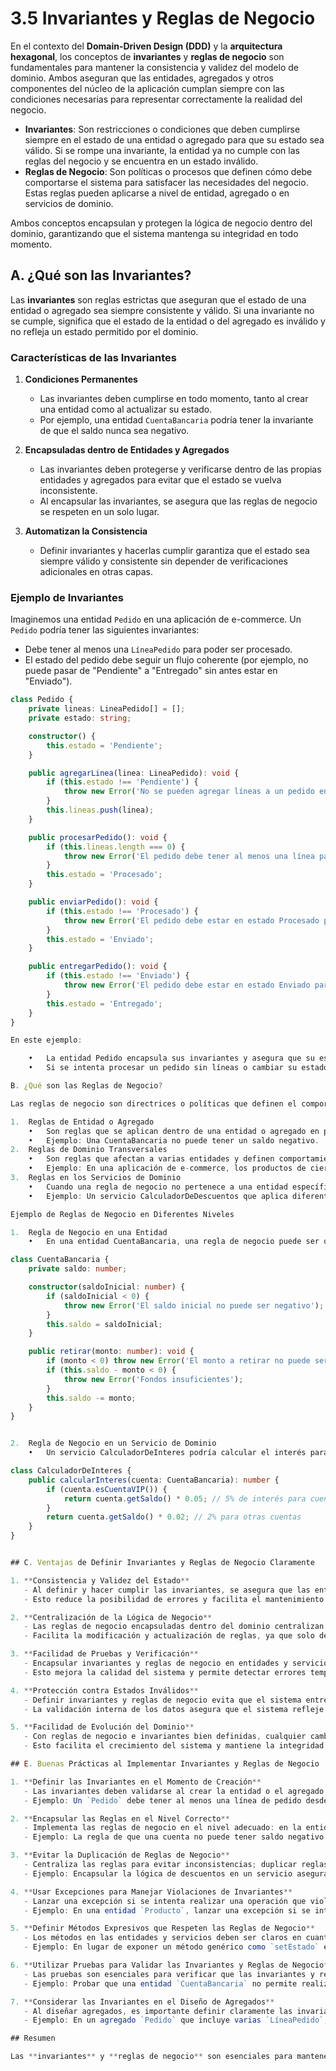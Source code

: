 # 3.5 Invariantes y Reglas de Negocio

En el contexto del **Domain-Driven Design (DDD)** y la **arquitectura hexagonal**, los conceptos de **invariantes** y **reglas de negocio** son fundamentales para mantener la consistencia y validez del modelo de dominio. Ambos aseguran que las entidades, agregados y otros componentes del núcleo de la aplicación cumplan siempre con las condiciones necesarias para representar correctamente la realidad del negocio.

- **Invariantes**: Son restricciones o condiciones que deben cumplirse siempre en el estado de una entidad o agregado para que su estado sea válido. Si se rompe una invariante, la entidad ya no cumple con las reglas del negocio y se encuentra en un estado inválido.
- **Reglas de Negocio**: Son políticas o procesos que definen cómo debe comportarse el sistema para satisfacer las necesidades del negocio. Estas reglas pueden aplicarse a nivel de entidad, agregado o en servicios de dominio.

Ambos conceptos encapsulan y protegen la lógica de negocio dentro del dominio, garantizando que el sistema mantenga su integridad en todo momento.

## A. ¿Qué son las Invariantes?

Las **invariantes** son reglas estrictas que aseguran que el estado de una entidad o agregado sea siempre consistente y válido. Si una invariante no se cumple, significa que el estado de la entidad o del agregado es inválido y no refleja un estado permitido por el dominio.

### Características de las Invariantes

1. **Condiciones Permanentes**

   - Las invariantes deben cumplirse en todo momento, tanto al crear una entidad como al actualizar su estado.
   - Por ejemplo, una entidad `CuentaBancaria` podría tener la invariante de que el saldo nunca sea negativo.

2. **Encapsuladas dentro de Entidades y Agregados**

   - Las invariantes deben protegerse y verificarse dentro de las propias entidades y agregados para evitar que el estado se vuelva inconsistente.
   - Al encapsular las invariantes, se asegura que las reglas de negocio se respeten en un solo lugar.

3. **Automatizan la Consistencia**
   - Definir invariantes y hacerlas cumplir garantiza que el estado sea siempre válido y consistente sin depender de verificaciones adicionales en otras capas.

### Ejemplo de Invariantes

Imaginemos una entidad `Pedido` en una aplicación de e-commerce. Un `Pedido` podría tener las siguientes invariantes:

- Debe tener al menos una `LíneaPedido` para poder ser procesado.
- El estado del pedido debe seguir un flujo coherente (por ejemplo, no puede pasar de "Pendiente" a "Entregado" sin antes estar en "Enviado").

```typescript
class Pedido {
    private lineas: LineaPedido[] = [];
    private estado: string;

    constructor() {
        this.estado = 'Pendiente';
    }

    public agregarLinea(linea: LineaPedido): void {
        if (this.estado !== 'Pendiente') {
            throw new Error('No se pueden agregar líneas a un pedido en estado procesado');
        }
        this.lineas.push(linea);
    }

    public procesarPedido(): void {
        if (this.lineas.length === 0) {
            throw new Error('El pedido debe tener al menos una línea para ser procesado');
        }
        this.estado = 'Procesado';
    }

    public enviarPedido(): void {
        if (this.estado !== 'Procesado') {
            throw new Error('El pedido debe estar en estado Procesado para ser enviado');
        }
        this.estado = 'Enviado';
    }

    public entregarPedido(): void {
        if (this.estado !== 'Enviado') {
            throw new Error('El pedido debe estar en estado Enviado para ser entregado');
        }
        this.estado = 'Entregado';
    }
}

En este ejemplo:

	•	La entidad Pedido encapsula sus invariantes y asegura que su estado sea siempre válido.
	•	Si se intenta procesar un pedido sin líneas o cambiar su estado sin respetar el flujo adecuado, se lanzará un error.

B. ¿Qué son las Reglas de Negocio?

Las reglas de negocio son directrices o políticas que definen el comportamiento esperado del sistema para satisfacer los requisitos del negocio. Pueden aplicarse a diferentes niveles en el dominio:

1.	Reglas de Entidad o Agregado
	•	Son reglas que se aplican dentro de una entidad o agregado en particular y que se refieren directamente a sus propiedades y comportamiento.
	•	Ejemplo: Una CuentaBancaria no puede tener un saldo negativo.
2.	Reglas de Dominio Transversales
	•	Son reglas que afectan a varias entidades y definen comportamientos o políticas en todo el dominio.
	•	Ejemplo: En una aplicación de e-commerce, los productos de ciertos proveedores tienen un descuento especial.
3.	Reglas en los Servicios de Dominio
	•	Cuando una regla de negocio no pertenece a una entidad específica o afecta a varias entidades en coordinación, se puede implementar en un servicio de dominio.
	•	Ejemplo: Un servicio CalculadorDeDescuentos que aplica diferentes descuentos según el tipo de cliente y el monto de la compra.

Ejemplo de Reglas de Negocio en Diferentes Niveles

1.	Regla de Negocio en una Entidad
	•	En una entidad CuentaBancaria, una regla de negocio puede ser que el saldo no puede ser negativo.

class CuentaBancaria {
    private saldo: number;

    constructor(saldoInicial: number) {
        if (saldoInicial < 0) {
            throw new Error('El saldo inicial no puede ser negativo');
        }
        this.saldo = saldoInicial;
    }

    public retirar(monto: number): void {
        if (monto < 0) throw new Error('El monto a retirar no puede ser negativo');
        if (this.saldo - monto < 0) {
            throw new Error('Fondos insuficientes');
        }
        this.saldo -= monto;
    }
}


2.	Regla de Negocio en un Servicio de Dominio
	•	Un servicio CalculadorDeInteres podría calcular el interés para una cuenta bancaria según el saldo y el tipo de cuenta.

class CalculadorDeInteres {
    public calcularInteres(cuenta: CuentaBancaria): number {
        if (cuenta.esCuentaVIP()) {
            return cuenta.getSaldo() * 0.05; // 5% de interés para cuentas VIP
        }
        return cuenta.getSaldo() * 0.02; // 2% para otras cuentas
    }
}


## C. Ventajas de Definir Invariantes y Reglas de Negocio Claramente

1. **Consistencia y Validez del Estado**
   - Al definir y hacer cumplir las invariantes, se asegura que las entidades y agregados mantengan un estado consistente y válido en todo momento.
   - Esto reduce la posibilidad de errores y facilita el mantenimiento del sistema.

2. **Centralización de la Lógica de Negocio**
   - Las reglas de negocio encapsuladas dentro del dominio centralizan toda la lógica relevante, evitando su dispersión en el sistema.
   - Facilita la modificación y actualización de reglas, ya que solo deben ajustarse en un único lugar.

3. **Facilidad de Pruebas y Verificación**
   - Encapsular invariantes y reglas de negocio en entidades y servicios permite probar la lógica de negocio y validar que se cumplan las condiciones necesarias.
   - Esto mejora la calidad del sistema y permite detectar errores tempranamente.

4. **Protección contra Estados Inválidos**
   - Definir invariantes y reglas de negocio evita que el sistema entre en estados inválidos, reduciendo problemas o inconsistencias en el negocio.
   - La validación interna de los datos asegura que el sistema refleje siempre un estado válido y seguro.

5. **Facilidad de Evolución del Dominio**
   - Con reglas de negocio e invariantes bien definidas, cualquier cambio o evolución en el dominio puede implementarse de manera controlada.
   - Esto facilita el crecimiento del sistema y mantiene la integridad de la lógica de negocio.

## E. Buenas Prácticas al Implementar Invariantes y Reglas de Negocio

1. **Definir las Invariantes en el Momento de Creación**
   - Las invariantes deben validarse al crear la entidad o el agregado para garantizar un estado inicial válido.
   - Ejemplo: Un `Pedido` debe tener al menos una línea de pedido desde su creación.

2. **Encapsular las Reglas en el Nivel Correcto**
   - Implementa las reglas de negocio en el nivel adecuado: en la entidad si afecta solo a esa entidad, en un servicio de dominio si afecta a múltiples entidades.
   - Ejemplo: La regla de que una cuenta no puede tener saldo negativo debe estar en `CuentaBancaria`, mientras que el cálculo de intereses puede estar en un `CalculadorDeInteres`.

3. **Evitar la Duplicación de Reglas de Negocio**
   - Centraliza las reglas para evitar inconsistencias; duplicar reglas en varios lugares puede llevar a cálculos inconsistentes.
   - Ejemplo: Encapsular la lógica de descuentos en un servicio asegura coherencia en toda la aplicación.

4. **Usar Excepciones para Manejar Violaciones de Invariantes**
   - Lanzar una excepción si se intenta realizar una operación que viole una invariante evita que la entidad entre en un estado inválido.
   - Ejemplo: En una entidad `Producto`, lanzar una excepción si se intenta reducir el stock a un valor negativo.

5. **Definir Métodos Expresivos que Respeten las Reglas de Negocio**
   - Los métodos en las entidades y servicios deben ser claros en cuanto a su propósito, garantizando que respeten las invariantes y reglas de negocio.
   - Ejemplo: En lugar de exponer un método genérico como `setEstado` en una entidad `Pedido`, es preferible definir métodos específicos como `procesarPedido`, `enviarPedido`, etc., que aseguren el cumplimiento del flujo correcto de estados.

6. **Utilizar Pruebas para Validar las Invariantes y Reglas de Negocio**
   - Las pruebas son esenciales para verificar que las invariantes y reglas de negocio se cumplan en todas las operaciones. Las pruebas unitarias deben garantizar que se respetan las reglas e invariantes bajo diversas condiciones.
   - Ejemplo: Probar que una entidad `CuentaBancaria` no permite realizar retiros si el saldo es insuficiente y que, en estos casos, se lanza la excepción esperada.

7. **Considerar las Invariantes en el Diseño de Agregados**
   - Al diseñar agregados, es importante definir claramente las invariantes que afectan al agregado completo y asegurarse de que la entidad raíz del agregado controle todas las operaciones que puedan modificar su estado.
   - Ejemplo: En un agregado `Pedido` que incluye varias `LíneaPedido`, la entidad raíz `Pedido` debe garantizar que el pedido solo pueda marcarse como “procesado” si todas las líneas cumplen con las reglas de negocio necesarias.

## Resumen

Las **invariantes** y **reglas de negocio** son esenciales para mantener la consistencia y la integridad del dominio en un sistema basado en la arquitectura hexagonal y DDD. Al encapsular estas reglas dentro de entidades, agregados y servicios de dominio, se asegura que la lógica de negocio se aplique de forma coherente y que el estado del sistema se mantenga siempre válido. Seguir estas buenas prácticas permite construir un sistema robusto, fácil de mantener y alineado con los requisitos del negocio, proporcionando un modelo de dominio que refleja fielmente los procesos y restricciones del negocio.

